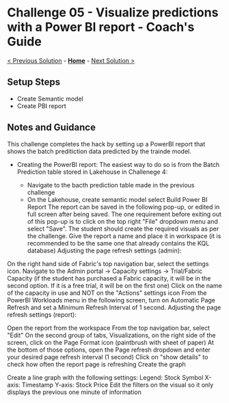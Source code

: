 # Challenge 05 - Visualize predictions with a Power BI report - Coach's Guide 

[< Previous Solution](./Solution-04.md) - **[Home](./README.md)** - [Next Solution >](./Solution-06.md)

## Setup Steps

- Create Semantic model
-  Create PBI report


## Notes and Guidance
This challenge completes the hack by setting up a PowerBI report that shows the batch preditiction data predicted by the trainde model.

- Creating the PowerBI report: The easiest way to do so is from the Batch Prediction table stored in Lakehouse in Challenege 4:

  - Navigate to the bacth prediction table made in the previous challenge
  - On the Lakehouse, create semantic model select Build Power BI Report
The report can be saved in the following pop-up, or edited in full screen after being saved. The one requirement before exiting out of this pop-up is to click on the top right "File" dropdown menu and select "Save". The student should create the required visuals as per the challenge.
Give the report a name and place it in workspace (it is recommended to be the same one that already contains the KQL database)
Adjusting the page refresh settings (admin):

On the right hand side of Fabric's top navigation bar, select the settings icon.
Navigate to the Admin portal -> Capacity settings -> Trial/Fabric Capacity (if the student has purchased a Fabric capacity, it will be in the second option. If it is a free trial, it will be on the first one)
Click on the name of the capacity in use and NOT on the "Actions" settings icon
From the PowerBI Workloads menu in the following screen, turn on Automatic Page Refresh and set a Minimum Refresh Interval of 1 second.
Adjusting the page refresh settings (report):

Open the report from the workspace
From the top navigation bar, select "Edit"
On the second group of tabs, Visualizations, on the right side of the screen, click on the Page Format icon (paintbrush with sheet of paper)
At the bottom of those options, open the Page refresh dropdown and enter your desired page refresh interval (1 second)
Click on "show details" to check how often the report page is refreshing
Create the graph

Create a line graph with the following settings:
Legend: Stock Symbol
X-axis: Timestamp
Y-axis: Stock Price
Edit the filters on the visual so it only displays the previous one minute of information
